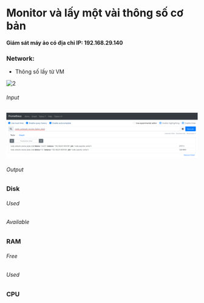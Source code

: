 # Monitor và lấy một vài thông số cơ bản 

**Giám sát máy ảo có địa chỉ IP: 192.168.29.140**

### Network: 
- Thông số lấy từ VM 

![2]()

###### Input

![1](../image/2021-05-19_17-35-48.png)

###### Output



### Disk 

###### Used

###### Available


### RAM

###### Free

###### Used

### CPU
